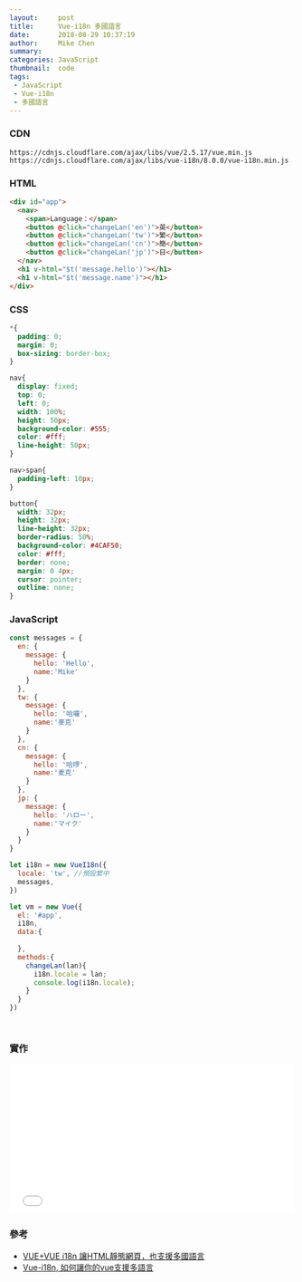 ```yaml
---
layout:     post
title:      Vue-i18n 多國語言
date:       2018-08-29 10:37:19
author:     Mike Chen
summary:    
categories: JavaScript
thumbnail:  code
tags:
 - JavaScript
 - Vue-i18n
 - 多國語言
---
```


### CDN

```
https://cdnjs.cloudflare.com/ajax/libs/vue/2.5.17/vue.min.js
https://cdnjs.cloudflare.com/ajax/libs/vue-i18n/8.0.0/vue-i18n.min.js
```

### HTML

```html
<div id="app">
  <nav>
    <span>Language：</span>
    <button @click="changeLan('en')">英</button>
    <button @click="changeLan('tw')">繁</button>
    <button @click="changeLan('cn')">簡</button>
    <button @click="changeLan('jp')">日</button>
  </nav>
  <h1 v-html="$t('message.hello')"></h1>
  <h1 v-html="$t('message.name')"></h1>  
</div>
```

### CSS

```css
*{
  padding: 0;
  margin: 0;
  box-sizing: border-box;
}

nav{
  display: fixed;
  top: 0;
  left: 0;
  width: 100%;
  height: 50px;
  background-color: #555;
  color: #fff;
  line-height: 50px;
}

nav>span{
  padding-left: 10px;
}

button{
  width: 32px;
  height: 32px;
  line-height: 32px;
  border-radius: 50%;  
  background-color: #4CAF50;
  color: #fff;
  border: none;
  margin: 0 4px;
  cursor: pointer;
  outline: none;
}
```

### JavaScript

```js
const messages = {
  en: {
    message: {
      hello: 'Hello',
      name:'Mike'
    }
  },
  tw: {
    message: {
      hello: '哈囉',
      name:'麥克'
    }
  },
  cn: {
    message: {
      hello: '哈啰',
      name:'麦克'
    }
  },
  jp: {
    message: {
      hello: 'ハロー',
      name:'マイク'
    }
  }
}

let i18n = new VueI18n({
  locale: 'tw', //預設繁中
  messages,
})

let vm = new Vue({
  el: '#app',
  i18n,  
  data:{
    
  },
  methods:{
    changeLan(lan){
      i18n.locale = lan;
      console.log(i18n.locale);
    }
  }
})




```


### 實作
<div class="iframe-rwd">
<iframe height='265' scrolling='no' title='Vue-i18n多國語言' src='//codepen.io/mikechen2017/embed/KxgdNj/?height=265&theme-id=0&default-tab=js,result&embed-version=2' frameborder='no' allowtransparency='true' allowfullscreen='true' style='width: 100%;'>See the Pen <a href='https://codepen.io/mikechen2017/pen/KxgdNj/'>Vue-i18n多國語言</a> by Mike Chen (<a href='https://codepen.io/mikechen2017'>@mikechen2017</a>) on <a href='https://codepen.io'>CodePen</a>.
</iframe>
</div>



### 參考
* [VUE+VUE i18n 讓HTML靜態網頁，也支援多國語言](https://www.minwt.com/webdesign-dev/js/20464.html)
* [Vue-i18n, 如何讓你的vue支援多語言](https://ithelp.ithome.com.tw/articles/10194177)